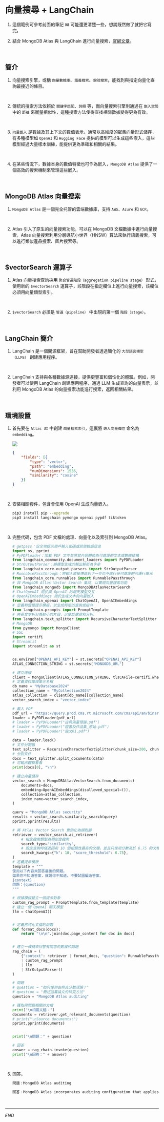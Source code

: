 # 向量搜尋 + LangChain

1. 這個範例可參考前面的筆記 `08` 可能還更清楚一些，想說既然做了就把它寫完。

2. 結合 MongoDB Atlas 與 LangChain 進行向量搜索，[官網文章](https://www.mongodb.com/developer/products/atlas/leveraging-mongodb-atlas-vector-search-langchain/)。

<br>

## 簡介

1. 向量搜索引擎，或稱 `向量數據庫`、`語義搜索`、`餘弦搜索`，能找到與指定向量化查詢最接近的條目。

<br>

2. 傳統的搜索方法依賴於 `關鍵字匹配`、`詞頻` 等，而向量搜索引擎則通過在 `嵌入空間` 中的 `距離` 來衡量相似性，這種搜索方法使得查找相關數據變得更為有效。

<br>

3. `向量嵌入` 是數據及其上下文的數值表示，通常以高維度的密集向量形式儲存，有多種模型如 `OpenAI` 和 `Hugging Face` 提供的模型可以生成這些嵌入，這些模型經過大量樣本訓練，能提供更為準確和相關的結果。

<br>

4. 在某些情況下，數據本身的數值特徵也可作為嵌入，`MongoDB Atlas` 提供了一個高效的搜索機制來管理這些嵌入。

<br>

## MongoDB Atlas 向量搜索

1. `MongoDB Atlas` 是一個完全托管的雲端數據庫，支持 `AWS`、`Azure` 和 `GCP`。

<br>

2. Atlas 引入了原生的向量搜索功能，可以在 MongoDB 文檔數據中進行向量搜索，Atlas 向量搜索利用分層導航小世界（HNSW）算法來執行語義搜索，可以進行類似產品搜索、圖片搜索等。

<br>

## $vectorSearch 運算子

1. Atlas 向量搜索查詢採用 `聚合管道階段（aggregation pipeline stage）` 形式，使用新的 `$vectorSearch` 運算子，該階段在指定欄位上進行向量搜索，該欄位必須用向量類型索引。

<br>

2. `$vectorSearch` 必須是 `管道（pipeline）` 中出現的第一個 `階段（stage）`。

<br>

## LangChain 簡介

1. LangChain 是一個開源框架，旨在幫助開發者透過簡化的 `大型語言模型（LLMs）` 創建應用程序。

<br>

2. LangChain 支持與各種數據源連接，提供更豐富和個性化的體驗。例如，開發者可以使用 LangChain 創建應用程序，通過 LLM 生成查詢的向量表示，並利用 MongoDB Atlas 的向量搜索功能進行搜索，返回相關結果。

<br>

## 環境設置

1. 首先要在 `Atlas UI` 中創建 `向量搜索索引`，這裏將 `嵌入向量欄位` 命名為 `embedding`。

    ![](images/img_81.png)

    ```json
    {
        "fields": [{
            "type": "vector",
            "path": "embedding",
            "numDimensions": 1536,
            "similarity": "cosine"
        }]
    }
    ```

<br>

2. 安裝相關套件，包含會使用 OpenAI 生成向量嵌入。

    ```bash
    pip3 install pip --upgrade
    pip3 install langchain pymongo openai pypdf tiktoken
    ```

<br>

3. 完整代碼，包含 PDF 文檔的處理、向量化以及索引到 MongoDB Atlas。

    ```python
    # getpass：安全地提示用戶輸入密碼或其他敏感信息
    import os, pprint
    # PyPDFLoader：加載 PDF 文件並將其內容轉換為可處理的文本或數據結構
    from langchain_community.document_loaders import PyPDFLoader
    # StrOutputParser：將模型生成的輸出解析為字串
    from langchain_core.output_parsers import StrOutputParser
    # RunnablePassthrough：將輸入直接傳遞到下一步而不進行任何處理的可運行單元
    from langchain_core.runnables import RunnablePassthrough
    # 與 MongoDB Atlas Vector Search 集成，以實現向量搜索功能
    from langchain_mongodb import MongoDBAtlasVectorSearch
    # ChatOpenAI 用於與 OpenAI 的聊天模型交互
    # OpenAIEmbeddings 用於生成文本的向量嵌入
    from langchain_openai import ChatOpenAI, OpenAIEmbeddings
    # 定義和管理提示模板，以生成特定的查詢或指令
    from langchain.prompts import PromptTemplate
    # 將長文本拆分為較小的片段，以便於處理和分析。
    from langchain.text_splitter import RecursiveCharacterTextSplitter
    # MongoDB
    from pymongo import MongoClient
    # SSL
    import certifi
    # Streamlit
    import streamlit as st


    os.environ["OPENAI_API_KEY"] = st.secrets["OPENAI_API_KEY"]
    ATLAS_CONNECTION_STRING = st.secrets["MONGODB_URL"]

    # 建立連線
    client = MongoClient(ATLAS_CONNECTION_STRING, tlsCAFile=certifi.where())
    # 定義資料庫與集合名稱
    db_name = "MyDatabase2024"
    collection_name = "MyCollection2024"
    atlas_collection = client[db_name][collection_name]
    vector_search_index = "vector_index"

    # 載入 PDF
    pdf_url = "https://query.prod.cms.rt.microsoft.com/cms/api/am/binary/RE4HkJP"
    loader = PyPDFLoader(pdf_url)
    # loader = PyPDFLoader("古典測量理論.pdf")
    # loader = PyPDFLoader("證書及作品集_原始.pdf")
    # loader = PyPDFLoader("論文01.pdf")

    data = loader.load()
    # 文件分割器
    text_splitter = RecursiveCharacterTextSplitter(chunk_size=200, chunk_overlap=20)
    # 分割文件
    docs = text_splitter.split_documents(data)
    # 可輸出觀察看看
    print(docs[0], "\n")

    # 建立向量儲存
    vector_search = MongoDBAtlasVectorSearch.from_documents(
        documents=docs,
        embedding=OpenAIEmbeddings(disallowed_special=()),
        collection=atlas_collection,
        index_name=vector_search_index,
    )

    query = "MongoDB Atlas security"
    results = vector_search.similarity_search(query)
    pprint.pprint(results)

    # 將 Atlas Vector Search 實例化為擷取器
    retriever = vector_search.as_retriever(
        # 指定搜索類型為相似度搜索
        search_type="similarity",
        # 設定查詢時僅返回前 10 個相關性最高的文檔，並且只使用分數高於 0.75 的文檔
        search_kwargs={"k": 10, "score_threshold": 0.75},
    )
    # 定義提示模板
    template = """
    使用以下內容來回答最後的問題。
    如果你不知道答案，就說你不知道，不要試圖編造答案。
    {context}
    問題：{question}
    """

    # 根據模板建立一個提示對象
    custom_rag_prompt = PromptTemplate.from_template(template)
    # 建立一個 OpenAI 聊天模型
    llm = ChatOpenAI()


    # 定義格式化文檔的函數
    def format_docs(docs):
        return "\n\n".join(doc.page_content for doc in docs)


    # 建立一條鏈來回答有關您的數據的問題
    rag_chain = (
        {"context": retriever | format_docs, "question": RunnablePassthrough()}
        | custom_rag_prompt
        | llm
        | StrOutputParser()
    )

    # 問題
    # question = "如何使用古典真分數理論？"
    # question = "簡述這篇論文的研究方法"
    question = "MongoDB Atlas auditing"

    # 獲取與問題相關的文檔
    print("\n相關文檔：")
    documents = retriever.get_relevant_documents(question)
    # print("\nSource documents:")
    pprint.pprint(documents)


    print("\n問題：" + question)

    # 回答
    answer = rag_chain.invoke(question)
    print("\n回答：" + answer)

    ```

<br>

5. 回答。

    ```bash
    問題：MongoDB Atlas auditing

    回答：MongoDB Atlas incorporates auditing configuration that applies to all dedicated clusters within an Atlas project. Audit logs can be downloaded in the UI or retrieved using the MongoDB Atlas API. This feature allows for granular database auditing to ensure security and compliance measures are met.
    ```

<br>

___

_END_